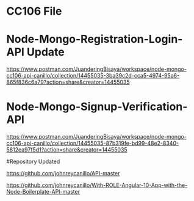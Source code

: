# CC106  File

# Node-Mongo-Registration-Login-API Update

https://www.postman.com/JuanderingBisaya/workspace/node-mongo-cc106-api-canillo/collection/14455035-3ba39c2d-cca5-4974-95a6-865f836c6a79?action=share&creator=14455035

# Node-Mongo-Signup-Verification-API

https://www.postman.com/JuanderingBisaya/workspace/node-mongo-cc106-api-canillo/collection/14455035-87b319fe-bd99-48e2-8340-5812ea97f5d1?action=share&creator=14455035

#Repository Updated

https://github.com/johnreycanillo/API-master

https://github.com/johnreycanillo/With-ROLE-Angular-10-App-with-the-Node-Boilerplate-API-master
